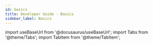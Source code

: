 ```yaml
---
id: basics
title: Developer Guide - Basics
sidebar_label: Basics
---
```


import useBaseUrl from '@docusaurus/useBaseUrl';
import Tabs from '@theme/Tabs';
import TabItem from '@theme/TabItem';

